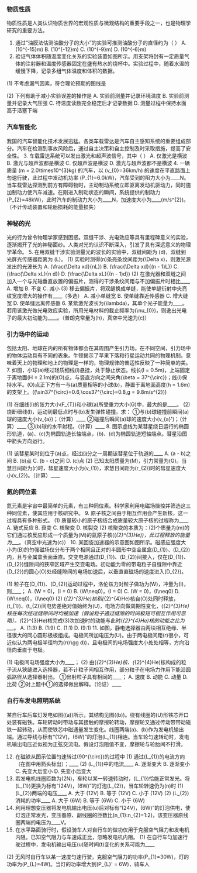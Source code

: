 ### 物质性质
物质性质是人类认识物质世界的宏观性质与微观结构的重要手段之一，也是物理学研究的重要方法。
1. 通过“油膜法估测油酸分子的大小”的实验可推测油酸分子的直径约为（  ）
A. \(10^{-15}m\)  B. \(10^{-12}m\)  C. \(10^{-9}m\)  D. \(10^{-6}m\)
2. 验证气体体积随温度变化关系的实验装置如图所示。用支架将封有一定质量气体的注射器和温度传感器固定在盛有热水的烧杯中。实验过程中，随着水温的缓慢下降，记录多组气体温度和体积的数据。

(1) 不考虑漏气因素，符合理论预期的图线是

(2) 下列有助于减小实验误差的操作是
A. 实验前测量并记录环境温度  B. 实验前测量并记录大气压强
C. 待温度读数完全稳定后才记录数据  D. 测量过程中保持水面高于活塞下端

### 汽车智能化
我国的汽车智能化技术发展迅猛。各类车载雷达是汽车自主感知系统的重要组成部分。汽车在检测到事故风险后，通过自主决策和自主控制及时采取措施，提高了安全性。
3. 车载雷达系统可以发出激光和超声波信号，其中（  ）
A. 仅激光是横波  B. 激光与超声波都是横波
C. 仅超声波是横波  D. 激光与超声波都不是横波
4. 一辆质量 \(m = 2.0\times10^{3}kg\) 的汽车，以 \(v_{0}=36km/h\) 的速度在平直路面上匀速行驶，此过程中发动机功率 \(P_{1}=6.0kW\)，汽车受到的阻力大小为____N。当车载雷达探测到前方有障碍物时，主动制动系统立即驱离发动机驱动力，同时施加制动力使汽车减速。在刚进入制动状态的瞬间，系统提供的制动力 \(P_{2}=48kW\)，此时汽车的制动力大小为____N，加速度大小为____\(m/s^{2}\)。（不计传动装置和轮胎损耗的能量损失）

### 神秘的光
光的行为曾令物理学家感到困惑。双缝干涉、光电效应等具有里程碑意义的实验，逐渐揭开了光的神秘面纱。人类对光的认识不断深入，引发了具有深远意义的物理学革命。
5. 在用双缝干涉实验测量光的波长的实验中，双缝间距为 \(d\)，双缝到光屏光传感器距离为 \(L\)。
(1) 实验时测得\(n\)条亮条纹间距为\(\Delta x\)，则激光源发出的光波长为
A. \(\frac{\Delta xd}{nL}\)  B. \(\frac{\Delta xd}{(n - 1)L}\)  C. \(\frac{\Delta xL}{n d}\)  D. \(\frac{\Delta xL}{(n - 1)d}\)
(2) 在激光器和双缝之间加入一个与光轴垂直放置的偏振片，测得的干涉条纹间距与不加偏振片时相比____
A. 增加  B. 不变  C. 减小
(3) 移去偏振片，将双缝换成单缝，能使单缝衍射中央亮纹宽度增大的操作有____（多选）
A. 减小单缝宽  B. 使单缝靠近传感器
C. 增大缝宽  D. 使单缝远离传感器
6. 某紫激光波长为\(\lambda\)，其单个光子能量为____。若用该激光做光电效应实验，所用光电材料的截止频率为\(\nu_{0}\)，则逸出光电子的最大初动能为____。（普朗克常量为\(h\)，真空中光速为\(c\)）

### 引力场中的运动
包括太阳、地球在内的所有物体都会在其周围产生引力场。在不同空间，引力场中的物体运动具有不同的表象。牛顿揭示了苹果下落和行星运动共同的物理机制，意味着天上的物理和地上的物理是一样的，物理规律的普适性反映了一种简单的美。
7. 如图，小球\(a\)经过轻质细线\(l\)悬挂，处于静止状态。线长\(l = 0.5m\)，上端固定于离地面\(H = 2.1m\)的\(O\)点，与竖直方向之间夹角\(\beta = 37^{\circ}\)；线\(l\)保持水平。\(O\)点正下方有一与\(a\)质量相等的小球\(b\)，静置于离地面高度\(h = 1.6m\)的支架上。\((\sin37^{\circ}=0.6,\cos37^{\circ}=0.8,g = 9.8m/s^{2})\)

(1) 在细线\(l\)的张力大小\(F_{T}\)和小球\(a\)所受重力大小\(G\)中，最大的是____。
(2) 烧断细线\(l\)，运动到最低点时与\(b\)发生弹性碰撞。求：
①与\(b\)球碰撞前瞬间\(a\)球的速度大小\(v_{a}\)；（计算）____
②碰撞后瞬间\(a\)球的速度大小\(v_{a}'\)；（计算）____
③\(b\)球的水平射程。（计算）____
8. 图示虚线为某彗星绕日运行的椭圆形轨道，\(a\)、\(c\)为椭圆轨道长轴端点，\(b\)、\(d\)为椭圆轨道短轴端点。彗星沿图中箭头方向运行。

(1) 该彗星某时刻位于\(a\)点，经过四分之一周期该彗星位于轨道的____
A. \(a - b\)之间  B. \(b\)点  C. \(b - c\)之间  D. \(c\)点
(2) 已知太阳质量为\(M\)，引力常量为\(G\)。当慧日间距为\(r\)时，彗星速度大小为\(v_{1}\)，求慧日间距为\(r_{2}\)时的彗星速度大小\(v_{2}\)。（计算）____

### 氦的同位素
氦元素是宇宙中最简单的元素，有三种同位素。科学家利用电磁场操控并筛选这三种同位素，使其应用于核研究中。
9. 原子核之间由于相互作用会产生新核，这一过程具有多种形式。
(1) 质量较小的原子核结合成质量较大原子核的过程称为____
A. 链式反应  B. 衰变  C. 核聚变  D. 核裂变
(2) 核聚变的本质为：\(2\)个质量为\(m\)的它们通过核反应形成一个质量为\(M\)的氦原子核\((_{2}^{3}He)\)，此过程释放的能量为____。（真空中光速为\(c\)）
10. 某回旋加速器的示意图如图所示。磁感应强度大小为\(B\)的匀强磁场仅分布于两个相同且正对的半圆形中空金属盒\(D_{1}\)、\(D_{2}\)内，且与金属盒表面垂直。交变电源通过\(D_{1}\)、\(D_{2}\)间接入，仅在\(D_{1}\)、\(D_{2}\)缝隙间的狭窄区域产生交变电场。初动能为零的带电粒子自缝隙中靠近\(D_{2}\)的圆心\(O\)处经缝隙间的电场加速后，以垂直直磁场的速度进入\(D_{2}\)。

(1) 粒子在\(D_{1}\)、\(D_{2}\)运动过程中，洛伦兹力对粒子做功为\(W\)，冲量为\(I\)，则____；
A. \(W = 0\)，\(I = 0\)  B. \(W\neq0\)，\(I = 0\)  C. \(W = 0\)，\(I\neq0\)  D. \(W\neq0\)，\(I\neq0\)
(2) \(_{2}^{3}He\)核和\(_{2}^{4}He\)核自\(O\)处同时释放，\(t_{1}\)、\(t_{2}\)间电势差绝对值始终为\(U\)，电场方向做周期性变化，\(_{2}^{3}He\)核在每次经过缝隙间时均被加速（假设粒子通过缝隙的时间极短可相互作用可忽略）。\(_{2}^{3}He\)核完成\(3\)次加速时的动能与此时\(_{2}^{4}He\)核的动能之比为____。
A. \(1:3\)  B. \(1:9\)  C. \(1:1\)  D. \(9:1\)
11. 如图，静电选择器由两块相互绝缘、半径很大的同心圆形极板组成。电极间所加电压为\(U\)。由于两电极间距\(r\)很小，可近似认为两电极半径均为\(r(r\gg d)\)，且电极间的电场强度大小处处相等，方向沿径向垂直于电极。

(1) 电极间电场强度大小为____；
(2) 由\(_{2}^{3}He\)核、\(_{2}^{4}He\)核构成的粒子流从狭缝进入选择器，若不计粒子间相互作用，部分粒子在电场力作用下能沿圆弧路径从选择器射出。
①出射粒子具有相同的____；
A. 速度  B. 动能  C. 动量  D. 比荷
②对上题中①的选择做出解释。（论证）____

### 自行车发电照明系统
某自行车后车灯发电如图\((a)\)所示，其结构见图\((b)\)。绕有线圈的\(U\)形铁芯开口处装有磁铁。车轮转动时带动与其接触的摩擦轮转动，摩擦轮又通过传动带带动磁铁一起转动，从而使铁芯中磁通量发生变化。线圈两端\(a\)、\(b\)作为发电机输出端。通过导线与标有“\(12V\)，\(6W\)”的灯泡\(L_{1}\)相连。当车轮匀速转动时，发电机输出电压近似视为正弦交流电。假设灯泡阻值不变，摩擦轮与轮胎间不打滑。

12. 在磁铁从图示位置匀速转过\(90^{\circ}\)的过程中
(1) 通过\(L_{1}\)的电流方向（在图中用箭头标出）；____
(2) \(L_{1}\)中的电流____
A. 逐渐变大  B. 逐渐变小  C. 先变大后变小  D. 先变小后变大
13. 若发电机线圈匝数为\(2N\)，车轮以某一转速转动时，\(L_{1}\)恰能正常发光。将\(L_{1}\)更换为标有“\(24V\)，\(6W\)”的灯泡\(L_{2}\)，当车轮转速仍为\(n\)时
(1) \(L_{2}\)两端的电压____
A. 大于 \(12V\)  B. 等于 \(12V\)  C. 小于 \(12V\)
(2) \(L_{2}\)消耗的功率____
A. 大于 \(6W\)  B. 等于 \(6W\)  C. 小于 \(6W\)
14. 利用理想变压器将发电机输出电压\(u\)后对标有“\(24V\)，\(6W\)”的灯泡供电，使灯泡正常发光，变压器原、副线圈的匝数比\(n_{1}:n_{2}=1:2\)，该变压器原线圈两端的电压为____V。
15. 在水平路面骑行时，假设骑车人对自行车的做功仅用于克服空气阻力和发电机内阻。已知空气阻力与车速成正比，忽略发电机内阻。
(1) 在自行车匀加速行驶过程中，发电机输出电压\(u\)随时间\(t\)变化的关系可能为____

(2) 无风时自行车以某一速度匀速行驶，克服空气阻力的功率\(P_{1}=30W\)，灯的功率为\(P_{L}=4W\)。当灯的功率增大到\(P_{L}' = 6W\)，骑车人